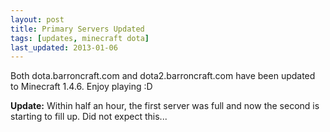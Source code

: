 ```yaml
---
layout: post
title: Primary Servers Updated
tags: [updates, minecraft dota]
last_updated: 2013-01-06
---
```


Both dota.barroncraft.com and dota2.barroncraft.com have been updated to Minecraft 1.4.6. Enjoy playing :D

**Update:** Within half an hour, the first server was full and now the second is starting to fill up. Did not expect this...

